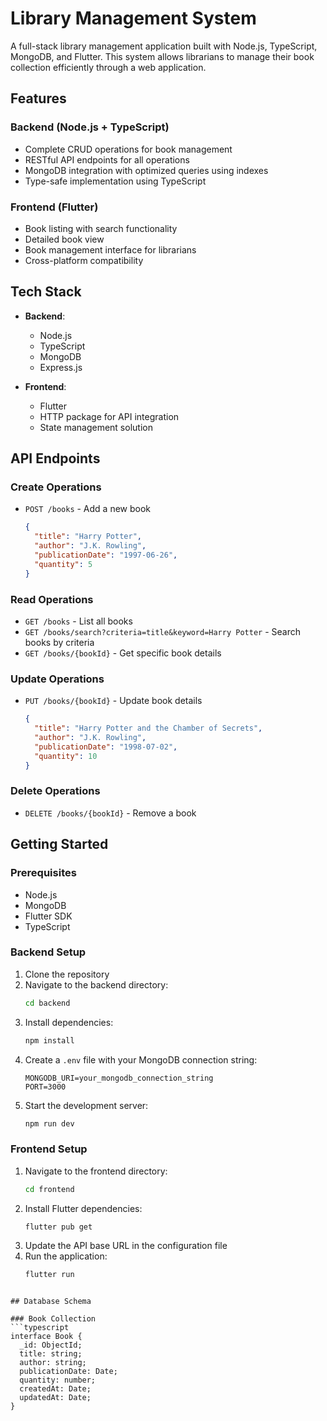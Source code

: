 # Library Management System

A full-stack library management application built with Node.js, TypeScript, MongoDB, and Flutter. This system allows librarians to manage their book collection efficiently through a web application.

## Features

### Backend (Node.js + TypeScript)
- Complete CRUD operations for book management
- RESTful API endpoints for all operations
- MongoDB integration with optimized queries using indexes
- Type-safe implementation using TypeScript

### Frontend (Flutter)
- Book listing with search functionality
- Detailed book view
- Book management interface for librarians
- Cross-platform compatibility

## Tech Stack

- **Backend**:
  - Node.js
  - TypeScript
  - MongoDB
  - Express.js

- **Frontend**:
  - Flutter
  - HTTP package for API integration
  - State management solution

## API Endpoints

### Create Operations
- `POST /books` - Add a new book
  ```json
  {
    "title": "Harry Potter",
    "author": "J.K. Rowling",
    "publicationDate": "1997-06-26",
    "quantity": 5
  }
  ```

### Read Operations
- `GET /books` - List all books
- `GET /books/search?criteria=title&keyword=Harry Potter` - Search books by criteria
- `GET /books/{bookId}` - Get specific book details

### Update Operations
- `PUT /books/{bookId}` - Update book details
  ```json
  {
    "title": "Harry Potter and the Chamber of Secrets",
    "author": "J.K. Rowling",
    "publicationDate": "1998-07-02",
    "quantity": 10
  }
  ```

### Delete Operations
- `DELETE /books/{bookId}` - Remove a book

## Getting Started

### Prerequisites
- Node.js
- MongoDB
- Flutter SDK
- TypeScript

### Backend Setup
1. Clone the repository
2. Navigate to the backend directory:
   ```bash
   cd backend
   ```
3. Install dependencies:
   ```bash
   npm install
   ```
4. Create a `.env` file with your MongoDB connection string:
   ```
   MONGODB_URI=your_mongodb_connection_string
   PORT=3000
   ```
5. Start the development server:
   ```bash
   npm run dev
   ```

### Frontend Setup
1. Navigate to the frontend directory:
   ```bash
   cd frontend
   ```
2. Install Flutter dependencies:
   ```bash
   flutter pub get
   ```
3. Update the API base URL in the configuration file
4. Run the application:
   ```bash
   flutter run
   ```


```

## Database Schema

### Book Collection
```typescript
interface Book {
  _id: ObjectId;
  title: string;
  author: string;
  publicationDate: Date;
  quantity: number;
  createdAt: Date;
  updatedAt: Date;
}
```

